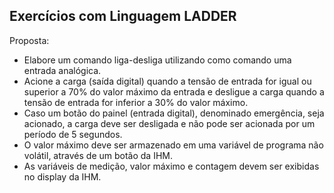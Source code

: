 ## Exercícios com Linguagem LADDER

Proposta:
- Elabore um comando liga-desliga utilizando como comando uma entrada analógica.
- Acione a carga (saída digital) quando a tensão de entrada for igual ou superior a 70% do valor máximo da entrada e desligue a carga quando a tensão de entrada for inferior a 30% do valor máximo.
- Caso um botão do painel (entrada digital), denominado emergência, seja acionado, a carga deve ser desligada e não pode ser acionada por um período de 5 segundos.
- O valor máximo deve ser armazenado em uma variável de programa não volátil, através de um botão da IHM.
- As variáveis de medição, valor máximo e contagem devem ser exibidas no display da IHM.
